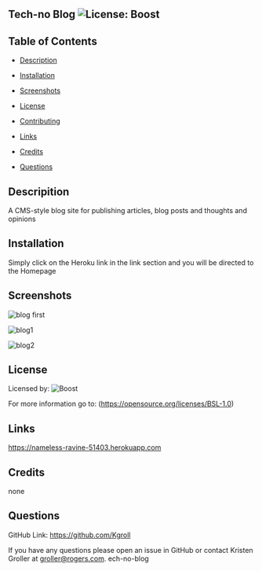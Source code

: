 
  ## Tech-no Blog     ![License: Boost](https://img.shields.io/badge/license-Boost-blue.svg) 
    

  ## Table of Contents

  * [Description](#description)

  * [Installation](#installation)

  * [Screenshots](#screenshots)

  * [License](#license)

  * [Contributing](#contributing)

  * [Links](#links)

  * [Credits](#credits)

  * [Questions](#questions)

  ## Descripition

  A CMS-style blog site for publishing articles, blog posts and thoughts and opinions

  ## Installation

  Simply click on the Heroku link in the link section and you will be directed to the Homepage

  ## Screenshots

  ![blog first](https://user-images.githubusercontent.com/75186217/116823359-14d36b80-ab52-11eb-9e22-150a5a3ecdc0.jpg)
 
  ![blog1](https://user-images.githubusercontent.com/75186217/116823361-169d2f00-ab52-11eb-9a84-d5f53078e6b0.jpg)

  ![blog2](https://user-images.githubusercontent.com/75186217/116823362-17ce5c00-ab52-11eb-9bf4-3391c81a1555.jpg)

  ## License

  Licensed by:  ![Boost](https://opensource.org/licenses/BSL-1.0)
  
  For more information go to:  (https://opensource.org/licenses/BSL-1.0)


  ## Links

  https://nameless-ravine-51403.herokuapp.com
 
  ## Credits

  none

  ## Questions

   GitHub Link:   https://github.com/Kgroll

   If you have any questions please open an issue in GitHub or contact Kristen Groller at groller@rogers.com.
ech-no-blog
